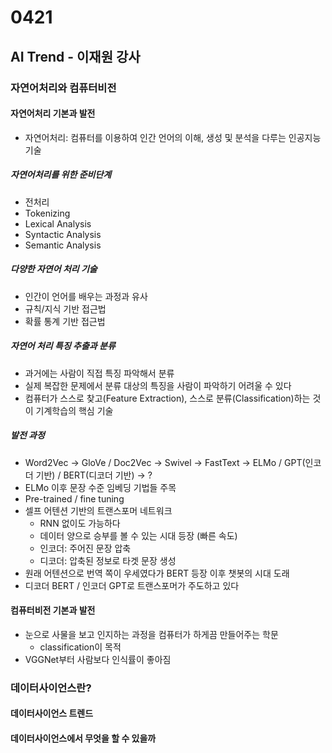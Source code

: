 # 0421
## AI Trend - 이재원 강사

### 자연어처리와 컴퓨터비전
#### 자연어처리 기본과 발전
- 자연어처리: 컴퓨터를 이용하여 인간 언어의 이해, 생성 및 분석을 다루는 인공지능 기술
##### 자연어처리를 위한 준비단계
- 전처리
- Tokenizing
- Lexical Analysis
- Syntactic Analysis
- Semantic Analysis

##### 다양한 자연어 처리 기술
- 인간이 언어를 배우는 과정과 유사
- 규칙/지식 기반 접근법
- 확률 통계 기반 접근법

##### 자연어 처리 특징 추출과 분류
- 과거에는 사람이 직접 특징 파악해서 분류
- 실제 복잡한 문제에서 분류 대상의 특징을 사람이 파악하기 어려울 수 있다
- 컴퓨터가 스스로 찾고(Feature Extraction), 스스로 분류(Classification)하는 것이 기계학습의 핵심 기술

##### 발전 과정
- Word2Vec -> GloVe / Doc2Vec -> Swivel -> FastText -> ELMo / GPT(인코더 기반) / BERT(디코더 기반) -> ?
- ELMo 이후 문장 수준 임베딩 기법들 주목
- Pre-trained / fine tuning
- 셀프 어텐션 기반의 트랜스포머 네트워크
    - RNN 없이도 가능하다
    - 데이터 양으로 승부를 볼 수 있는 시대 등장 (빠른 속도)
    - 인코더: 주어진 문장 압축
    - 디코더: 압축된 정보로 타겟 문장 생성
- 원래 어텐션으로 번역 쪽이 우세였다가 BERT 등장 이후 챗봇의 시대 도래
- 디코더 BERT / 인코더 GPT로 트랜스포머가 주도하고 있다


#### 컴퓨터비전 기본과 발전
- 눈으로 사물을 보고 인지하는 과정을 컴퓨터가 하게끔 만들어주는 학문
    - classification이 목적
- VGGNet부터 사람보다 인식률이 좋아짐

### 데이터사이언스란?
#### 데이터사이언스 트렌드
#### 데이터사이언스에서 무엇을 할 수 있을까